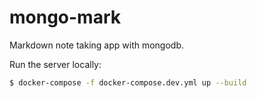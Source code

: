 # mongo-mark

Markdown note taking app with mongodb.

Run the server locally:

```bash
$ docker-compose -f docker-compose.dev.yml up --build
```
